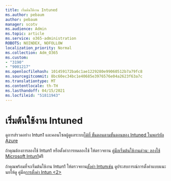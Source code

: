 ```yaml
---
title: เริ่มต้นใช้งาน Intuned
ms.author: pebaum
author: pebaum
manager: scotv
ms.audience: Admin
ms.topic: article
ms.service: o365-administration
ROBOTS: NOINDEX, NOFOLLOW
localization_priority: Normal
ms.collection: Adm_O365
ms.custom:
- "3190"
- "9001217"
ms.openlocfilehash: 101459172ba6c1ae1229280e99060512b7a79fc8
ms.sourcegitcommit: 8bc60ec34bc1e40685e3976576e04a2623f63a7c
ms.translationtype: MT
ms.contentlocale: th-TH
ms.lasthandoff: 04/15/2021
ms.locfileid: "51811943"
---
```

# <a name="getting-started-with-intune"></a>เริ่มต้นใช้งาน Intuned

ดูการส่รวดอย่าง Intun1 และคอนโซลผู้ดูแลระบบ[ได้ที่ ขั้นตอนตามขั้นตอนของ Intuned ในพอร์ทัล Azure](https://docs.microsoft.com/mem/intune/fundamentals/tutorial-walkthrough-endpoint-manager)

ถ้าคุณต้องการลองใช้ Intun1 หรือตั้งค่าการทดลองใช้ ให้ตรวจทาน [คู่มือเริ่มต้นใช้งานด่วน: ลองใช้ Microsoft Intun1](https://docs.microsoft.com/intune/fundamentals/free-trial-sign-up)ฟรี

ถ้าคุณพร้อมที่จะเริ่มต้นใช้งาน Intun1 ให้ตรวจทาน[ตั้งค่า Intunเช่น](https://docs.microsoft.com/mem/intune/fundamentals/setup-steps) ดูประสบการณ์การตั้งค่าแบบแนะนยให้ดู คู่มือ[การตั้งค่า Intun <2>](https://admin.microsoft.com/AdminPortal/Home?ref=/modernonboarding/intunesetupguide)